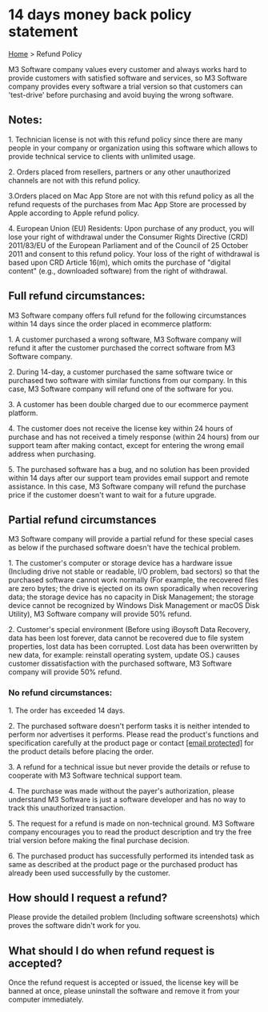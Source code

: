 14 days money back policy statement
===================================

[Home](https://www.m3datarecovery.com/) > Refund Policy

M3 Software company values every customer and always works hard to provide customers with satisfied software and services, so M3 Software company provides every software a trial version so that customers can 'test-drive' before purchasing and avoid buying the wrong software.

Notes:
------

1\. Technician license is not with this refund policy since there are many people in your company or organization using this software which allows to provide technical service to clients with unlimited usage.

2\. Orders placed from resellers, partners or any other unauthorized channels are not with this refund policy.

3.Orders placed on Mac App Store are not with this refund policy as all the refund requests of the purchases from Mac App Store are processed by Apple according to Apple refund policy.

4\. European Union (EU) Residents: Upon purchase of any product, you will lose your right of withdrawal under the Consumer Rights Directive (CRD) 2011/83/EU of the European Parliament and of the Council of 25 October 2011 and consent to this refund policy. Your loss of the right of withdrawal is based upon CRD Article 16(m), which omits the purchase of "digital content" (e.g., downloaded software) from the right of withdrawal.

Full refund circumstances:
--------------------------

M3 Software company offers full refund for the following circumstances within 14 days since the order placed in ecommerce platform:

1\. A customer purchased a wrong software, M3 Software company will refund it after the customer purchased the correct software from M3 Software company.

2\. During 14-day, a customer purchased the same software twice or purchased two software with similar functions from our company. In this case, M3 Software company will refund one of the software for you.

3\. A customer has been double charged due to our ecommerce payment platform.

4\. The customer does not receive the license key within 24 hours of purchase and has not received a timely response (within 24 hours) from our support team after making contact, except for entering the wrong email address when purchasing.

5\. The purchased software has a bug, and no solution has been provided within 14 days after our support team provides email support and remote assistance. In this case, M3 Software company will refund the purchase price if the customer doesn't want to wait for a future upgrade.

Partial refund circumstances
----------------------------

M3 Software company will provide a partial refund for these special cases as below if the purchased software doesn't have the techical problem.

1\. The customer's computer or storage device has a hardware issue (Including drive not stable or readable, I/O problem, bad sectors) so that the purchased software cannot work normally (For example, the recovered files are zero bytes; the drive is ejected on its own sporadically when recovering data; the storage device has no capacity in Disk Management; the storage device cannot be recognized by Windows Disk Management or macOS Disk Utility), M3 Software company will provide 50% refund.

2\. Customer's special environment (Before using iBoysoft Data Recovery, data has been lost forever, data cannot be recovered due to file system properties, lost data has been corrupted. Lost data has been overwritten by new data, for example: reinstall operating system, update OS.) causes customer dissatisfaction with the purchased software, M3 Software company will provide 50% refund.

### No refund circumstances:

1\. The order has exceeded 14 days.

2\. The purchased software doesn't perform tasks it is neither intended to perform nor advertises it performs. Please read the product's functions and specification carefully at the product page or contact [\[email protected\]](https://www.m3datarecovery.com/cdn-cgi/l/email-protection) for the product details before placing the order.

3\. A refund for a technical issue but never provide the details or refuse to cooperate with M3 Software technical support team.

4\. The purchase was made without the payer's authorization, please understand M3 Software is just a software developer and has no way to track this unauthorized transaction.

5\. The request for a refund is made on non-technical ground. M3 Software company encourages you to read the product description and try the free trial version before making the final purchase decision.

6\. The purchased product has successfully performed its intended task as same as described at the product page or the purchased product has already been used successfully by the customer.

How should I request a refund?
------------------------------

Please provide the detailed problem (Including software screenshots) which proves the software didn't work for you.

What should I do when refund request is accepted?
-------------------------------------------------

Once the refund request is accepted or issued, the license key will be banned at once, please uninstall the software and remove it from your computer immediately.